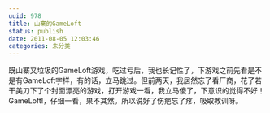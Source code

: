 ```yaml
---
uuid: 978
title: 山寨的GameLoft
status: publish
date: 2011-08-05 12:03:46
categories: 未分类
---
```

既山寨又垃圾的GameLoft游戏，吃过亏后，我也长记性了，下游戏之前先看是不是有GameLoft字样，有的话，立马跳过。但前两天，我居然忘了看厂商，花了若干美刀下了个封面漂亮的游戏，打开游戏一看，我立马傻了，下意识的觉得不好！GameLoft!，仔细一看，果不其然。所以说好了伤疤忘了疼，吸取教训呀。

